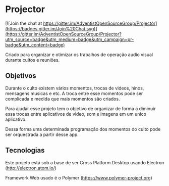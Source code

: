 # Projector

[![Join the chat at https://gitter.im/AdventistOpenSourceGroup/Projector](https://badges.gitter.im/Join%20Chat.svg)](https://gitter.im/AdventistOpenSourceGroup/Projector?utm_source=badge&utm_medium=badge&utm_campaign=pr-badge&utm_content=badge)

Criado para organizar e otimizar os trabalhos de operação audio visual durante cultos e reuniões.

## Objetivos

Durante o culto existem vários momentos, trocas de videos, hinos, mensagens musicas e etc.
A troca entre esse momentos pode ser complicada e medida que mais momentos são criados.

Para ajudar esse projeto tem o objetivo de organizar de forma a diminuir essa trocas entre aplicativos de video,
som e imagens em um unico aplicativo.

Dessa forma uma determinada programação dos momentos do culto pode ser orquestrada a partir desse app.

## Tecnologias

Este projeto está sob a base de ser Cross Platform Desktop usando Electron (http://electron.atom.io/)

Framework Web usado é o Polymer (https://www.polymer-project.org)
